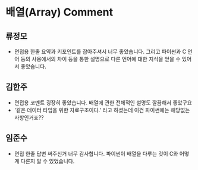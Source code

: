 # 배열(Array) Comment

## 류정모
- 면접용 한줄 요약과 키포인트를 잡아주셔서 너무 좋았습니다. 그리고 파이썬과 C 언어 등의 사용에서의 차이 등을 통한 설명으로 다른 언어에 대한 지식을 얻을 수 있어서 좋았습니다.

## 김한주
- 면접용 코멘트 굉장히 좋았습니다. 배열에 관한 전체적인 설명도 깔끔해서 좋았구요
- '같은 데이터 타입을 위한 자료구조이다.' 라고 하셨는데 이건 파이썬에는 해당없는 사항인거죠??

## 임준수
- 면접 한줄 답변 써주신거 너무 감사합니다. 파이썬이 배열을 다루는 것이 C와 어떻게 다른지 알 수 있었습니다.

